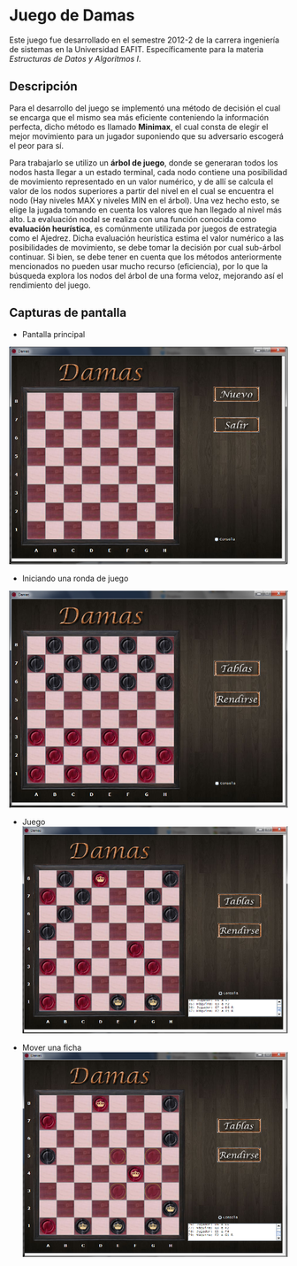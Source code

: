Juego de Damas
========

Este juego fue desarrollado en el semestre 2012-2 de la carrera ingeniería de sistemas en la Universidad EAFIT.
Específicamente para la materia *Estructuras de Datos y Algoritmos I*.

Descripción
-----
Para el desarrollo del juego se implementó una método de decisión el cual se encarga que el mismo sea más eficiente conteniendo la información perfecta, dicho método es llamado **Minimax**, el cual consta de elegir el mejor movimiento para un jugador suponiendo que su adversario escogerá el peor para sí.

Para trabajarlo se utilizo un **árbol de juego**, donde se generaran todos los nodos hasta llegar a un estado terminal, cada nodo contiene una posibilidad de movimiento representado en un valor numérico, y de allí se calcula el valor de los nodos superiores a partir del nivel en el cual se encuentra el nodo (Hay niveles MAX y niveles MIN en el árbol). Una vez hecho esto, se elige la jugada tomando en cuenta los valores que han llegado al nivel más alto. La evaluación nodal se realiza con una función conocida como **evaluación heurística**, es comúnmente utilizada por juegos de estrategia como el Ajedrez. Dicha evaluación heurística estima el valor numérico a las posibilidades de movimiento, se debe tomar la decisión por cual sub-árbol continuar. Si bien, se debe tener en cuenta que los métodos anteriormente mencionados no pueden usar mucho recurso (eficiencia), por lo que la búsqueda explora los nodos del árbol de una forma veloz, mejorando así el rendimiento del juego.

Capturas de pantalla
----

* Pantalla principal

![alt img](https://github.com/svanegas/checkers/blob/master/screenshots/home.png)

* Iniciando una ronda de juego

![alt img](https://github.com/svanegas/checkers/blob/master/screenshots/new_game.png)

* Juego
![alt img](https://github.com/svanegas/checkers/blob/master/screenshots/gameplay.png)

* Mover una ficha
![alt img](https://github.com/svanegas/checkers/blob/master/screenshots/move.png)
